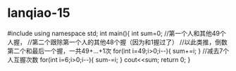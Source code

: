 # lanqiao-15
#include<iostream>
using namespace std;
int main(){
    int sum=0;
    //第一个人和其他49个人握，
    //第二个跟除第一个人的其他48个握（因为和1握过了）
    //以此类推，倒数第二个和最后一个握，一共49+...+1次
    for(int i=49;i>0;i--){
        sum+=i;
    }
    //减去7个人互握次数
    for(int i=6;i>0;i--){
        sum-=i;
    }
    cout<<sum;
    return 0;
}
